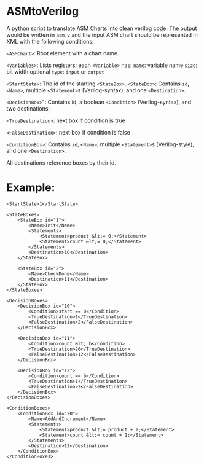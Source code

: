 # ASMtoVerilog

A python script to translate ASM Charts into clean verilog code. The output would be written in ```asm.v``` and the input ASM chart should be represented in XML with the following conditions:


```<ASMChart>```: Root element with a chart name.

```<Variables>```: Lists registers; each ```<Variable>``` has:
```name```: variable name
```size```: bit width
optional ```type```: ```input``` or ```output```

```<StartState>```: The id of the starting ```<StateBox>```.
```<StateBox>```: Contains ```id```, ```<Name>```, multiple ```<Statement>```s (Verilog-syntax), and one ```<Destination>```.

```<DecisionBox>```": Contains id, a boolean ```<Condition>``` (Verilog-syntax), and two destinations:

```<TrueDestination>```: next box if condition is true

```<FalseDestination>```: next box if condition is false

```<ConditionBox>```: Contains ```id```, ```<Name>```, multiple ```<Statement>```s (Verilog-style), and one ```<Destination>```.

All destinations reference boxes by their id.



# Example:
```
<StartState>1</StartState>

<StateBoxes>
    <StateBox id="1">
        <Name>Init</Name>
        <Statements>
            <Statement>product &lt;= 0;</Statement>
            <Statement>count &lt;= 0;</Statement>
        </Statements>
        <Destination>10</Destination>
    </StateBox>

    <StateBox id="2">
        <Name>CheckDone</Name>
        <Destination>11</Destination>
    </StateBox>
</StateBoxes>

<DecisionBoxes>
    <DecisionBox id="10">
        <Condition>start == 0</Condition>
        <TrueDestination>1</TrueDestination>
        <FalseDestination>2</FalseDestination>
    </DecisionBox>

    <DecisionBox id="11">
        <Condition>count &lt; b</Condition>
        <TrueDestination>20</TrueDestination>
        <FalseDestination>12</FalseDestination>
    </DecisionBox>

    <DecisionBox id="12">
        <Condition>count == b</Condition>
        <TrueDestination>1</TrueDestination>
        <FalseDestination>2</FalseDestination>
    </DecisionBox>
</DecisionBoxes>

<ConditionBoxes>
    <ConditionBox id="20">
        <Name>AddAndIncrement</Name>
        <Statements>
            <Statement>product &lt;= product + a;</Statement>
            <Statement>count &lt;= count + 1;</Statement>
        </Statements>
        <Destination>12</Destination>
    </ConditionBox>
</ConditionBoxes>
```
